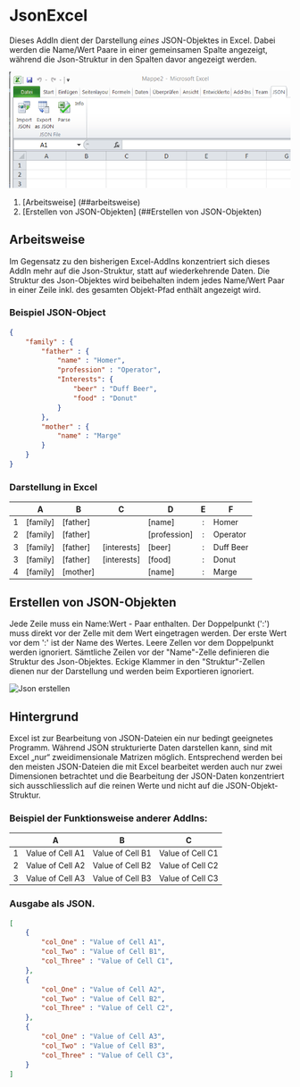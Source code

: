 # JsonExcel
Dieses AddIn dient der Darstellung *eines* JSON-Objektes in Excel.
Dabei werden die Name/Wert Paare in einer gemeinsamen Spalte angezeigt, während die Json-Struktur in den Spalten davor angezeigt werden.

![alt text](https://raw.githubusercontent.com/diogenes25/JsonExcel_AddIn/master/Doc/images/JsonExcelRibbon.PNG)


1. [Arbeitsweise] (##arbeitsweise)
2. [Erstellen von JSON-Objekten] (##Erstellen von JSON-Objekten)

## Arbeitsweise
Im Gegensatz zu den bisherigen Excel-AddIns konzentriert sich dieses AddIn mehr auf die Json-Struktur, statt auf wiederkehrende Daten.
Die Struktur des Json-Objektes wird beibehalten indem jedes Name/Wert Paar in einer Zeile inkl. des gesamten Objekt-Pfad enthält angezeigt wird.

### Beispiel JSON-Object
```json
{
	"family" : {
		"father" : {
			"name" : "Homer",
			"profession" : "Operator",
			"Interests": {
				"beer" : "Duff Beer",
				"food" : "Donut"
			}
		},
		"mother" : {
			"name" : "Marge"
		}
	}
}
```
### Darstellung in Excel

|   |   A    |   B    |      C    |    D       | E |   F     |
|---|--------|--------|-----------|------------|:-:|---------|
| 1 |[family]|[father]|           |[name]      | : |Homer    |
| 2 |[family]|[father]|           |[profession]| : |Operator |
| 3 |[family]|[father]|[interests]|[beer]      | : |Duff Beer|
| 3 |[family]|[father]|[interests]|[food]      | : |Donut    |
| 4 |[family]|[mother]|           |[name]      | : |Marge    |

## Erstellen von JSON-Objekten
Jede Zeile muss ein Name:Wert - Paar enthalten.
Der Doppelpunkt (':') muss direkt vor der Zelle mit dem Wert eingetragen werden.
Der erste Wert vor dem ':' ist der Name des Wertes. Leere Zellen vor dem Doppelpunkt werden ignoriert.
Sämtliche Zeilen vor der "Name"-Zelle definieren die Struktur des Json-Objektes.
Eckige Klammer in den "Struktur"-Zellen dienen nur der Darstellung und werden beim Exportieren ignoriert.


![Json erstellen](https://raw.githubusercontent.com/diogenes25/JsonExcel_AddIn/master/Doc/JsonExcel/Video/MP4/JsonExcelExport2.gif)

## Hintergrund
Excel ist zur Bearbeitung von JSON-Dateien ein nur bedingt geeignetes Programm.
Während JSON strukturierte Daten darstellen kann, sind mit Excel „nur“ zweidimensionale Matrizen möglich.
Entsprechend werden bei den meisten JSON-Dateien die mit Excel bearbeitet werden auch nur zwei Dimensionen betrachtet und die Bearbeitung der JSON-Daten konzentriert sich ausschliesslich auf die reinen Werte und nicht auf die JSON-Objekt-Struktur.

### Beispiel der Funktionsweise anderer AddIns:

|   |   A    |   B    |      C    |
|---|:------:|:------:|:---------:|
| 1 |Value of Cell A1|Value of Cell B1|Value of Cell C1|
| 2 |Value of Cell A2|Value of Cell B2|Value of Cell C2|
| 3 |Value of Cell A3|Value of Cell B3|Value of Cell C3|

### Ausgabe als JSON.

```json
[
	{
		"col_One" : "Value of Cell A1",
		"col_Two" : "Value of Cell B1",
		"col_Three" : "Value of Cell C1",
	},
	{
		"col_One" : "Value of Cell A2",
		"col_Two" : "Value of Cell B2",
		"col_Three" : "Value of Cell C2",
	},
	{
		"col_One" : "Value of Cell A3",
		"col_Two" : "Value of Cell B3",
		"col_Three" : "Value of Cell C3",
	}
]
``` 
